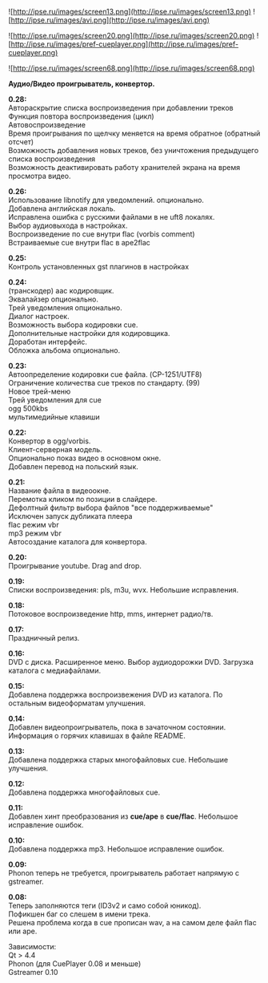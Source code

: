 ![http://ipse.ru/images/screen13.png](http://ipse.ru/images/screen13.png) ![http://ipse.ru/images/avi.png](http://ipse.ru/images/avi.png)

![http://ipse.ru/images/screen20.png](http://ipse.ru/images/screen20.png) ![http://ipse.ru/images/pref-cueplayer.png](http://ipse.ru/images/pref-cueplayer.png)

![http://ipse.ru/images/screen68.png](http://ipse.ru/images/screen68.png)

**Аудио/Видео проигрыватель, конвертор.**

<p><p>
<b>0.28:</b><br>
Автораскрытие списка воспроизведения при добавлении треков<br>
Функция повтора воспроизведения (цикл)<br>
Автовоспроизведение<br>
Время проигрывания по щелчку меняется на время обратное (обратный отсчет)<br>
Возможность добавления новых треков, без уничтожения предыдущего списка воспроизведения<br>
Возможность деактивировать работу хранителей экрана на время просмотра видео.<br>
<p>
<b>0.26:</b><br>
Использование libnotify для уведомлений. опционально.<br>
Добавлена английская локаль.<br>
Исправлена ошибка с русскими файлами в не uft8 локалях.<br>
Выбор аудиовыхода в настройках.<br>
Воспроизведение по cue внутри flac (vorbis comment)<br>
Встраиваемые cue внутри flac в ape2flac<br>
<p>
<b>0.25:</b><br>
Контроль установленных gst плагинов в настройках<br>
<p>
<b>0.24:</b><br>
(транскодер) aac кодировщик.<br>
Эквалайзер опционально.<br>
Трей уведомления опционально.<br>
Диалог настроек.<br>
Возможность выбора кодировки cue.<br>
Дополнительные настройки для кодировщика.<br>
Доработан интерфейс.<br>
Обложка альбома опционально.<br>
<p>
<b>0.23:</b><br>
Автоопределение кодировки cue файла. (CP-1251/UTF8)<br>
Ограничение количества cue треков по стандарту. (99)<br>
Новое трей-меню<br>
Трей уведомления для cue<br>
ogg 500kbs<br>
мультимедийные клавиши<br>
<p>
<b>0.22:</b><br>
Конвертор в ogg/vorbis.<br>
Клиент-серверная модель.<br>
Опционально показ видео в основном окне.<br>
Добавлен перевод на польский язык.<br>
<p>
<b>0.21:</b><br>
Название файла в видеоокне.<br>
Перемотка кликом по позиции в слайдере.<br>
Дефолтный фильтр выбора файлов "все поддерживаемые"<br>
Исключен запуск дубликата плеера<br>
flac режим vbr<br>
mp3 режим vbr<br>
Автосоздание каталога для конвертора.<br>
<p>
<b>0.20:</b><br>
Проигрывание youtube. Drag and drop.<br>
<p>
<b>0.19:</b><br>
Списки воспроизведения: pls, m3u, wvx. Небольшие исправления.<br>
<p>
<b>0.18:</b><br>
Потоковое воспроизведение http, mms, интернет радио/тв.<br>
<p>
<b>0.17:</b><br>
Праздничный релиз.<br>
<p>
<b>0.16:</b><br>
DVD с диска. Расширенное меню. Выбор аудиодорожки DVD. Загрузка каталога с медиафайлами.<br>
<p>
<b>0.15:</b><br>
Добавлена поддержка воспроизвежения DVD из каталога. По остальным видеоформатам улучшения.<br>
<p>
<b>0.14:</b><br>
Добавлен видеопроигрыватель, пока в зачаточном состоянии. Информация о горячих клавишах в файле README.<br>
<p>
<b>0.13:</b><br>
Добавлена поддержка старых многофайловых cue. Небольшие улучшения.<br>
<p>
<b>0.12:</b><br>
Добавлена поддержка многофайловых cue.<br>
<p>
<b>0.11:</b><br>
Добавлен хинт преобразования из <b>cue/ape</b> в <b>cue/flac</b>. Небольшое исправление ошибок.<br>
<p>
<b>0.10:</b><br>
Добавлена поддержка mp3. Небольшое исправление ошибок.<br>
<p>
<b>0.09:</b><br>
Phonon теперь не требуется, проигрыватель работает напрямую с gstreamer.<br>
<p>
<b>0.08:</b><br>
Теперь заполняются теги (ID3v2 и само собой юникод).<br>
Пофикшен баг со слешем в имени трека.<br>
Решена проблема когда в cue прописан wav, а на самом деле файл flac или ape.<br>
<p>
Зависимости:<br>
Qt > 4.4<br>
Phonon (для CuePlayer 0.08 и меньше)<br>
Gstreamer 0.10<br>